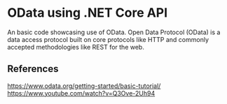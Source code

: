﻿# OData using .NET Core API
An basic code showcasing use of OData. Open Data Protocol (OData) is a data access protocol built on core protocols like HTTP and commonly accepted methodologies like REST for the web.


## References
https://www.odata.org/getting-started/basic-tutorial/
https://www.youtube.com/watch?v=Q3Ove-2Uh94
